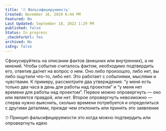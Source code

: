 ```yaml
---
title: '⏱ Фальсифицируемость'
Created: November 16, 2019 6:44 PM
Featured: No
Last Updated: September 18, 2022 1:29 PM
published: false
Status: In progress
_checkForUrl: Yes
archived: No
isEng: false
---
```


Сфокусируйтесь на описании фактов (внешних или внутренних), а не мнений. Чтобы событие считалось фактом, необходимо подтвердить его, ответив да/нет на вопрос о нем. Оно либо произошло, либо нет, вы либо ощутили что-то, либо нет. Это работает с событиями, мыслями и чувствами.
К примеру, рассмотрите два утверждения: “у меня есть только два часа в день для работы над проектом” и “у меня нет времени для работы над проектом”. Первое можно опровергнуть — оно или является правдой, или нет. Второе опровергнуть невозможно — сперва нужно выяснить, сколько времени потребуется и определиться с другими деталями, прежде чем отклонить или принять это заявление

⏱ Принцип фальсифицируемости это когда можно подтвердить или опровергнуть идею